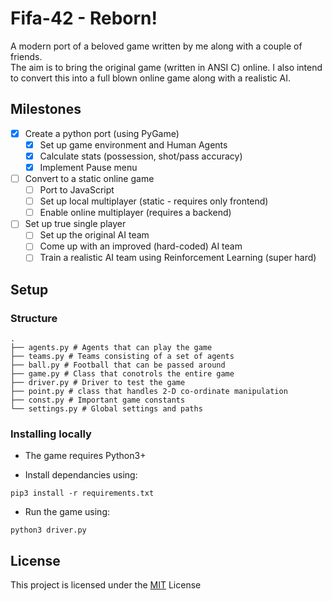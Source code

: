 # Fifa-42 - Reborn!
A modern port of a beloved game written by me along with a couple of friends.  
The aim is to bring the original game (written in ANSI C) online.
I also intend to convert this into a full blown online game along with a realistic AI.

## Milestones
- [x] Create a python port (using PyGame)
  - [x] Set up game environment and Human Agents
  - [x] Calculate stats (possession, shot/pass accuracy)
  - [x] Implement Pause menu
- [ ] Convert to a static online game
  - [ ] Port to JavaScript
  - [ ] Set up local multiplayer (static - requires only frontend)
  - [ ] Enable online multiplayer (requires a backend)
- [ ] Set up true single player
  - [ ] Set up the original AI team
  - [ ] Come up with an improved (hard-coded) AI team
  - [ ] Train a realistic AI team using Reinforcement Learning (super hard)

## Setup
### Structure
```terminal
.
├── agents.py # Agents that can play the game
├── teams.py # Teams consisting of a set of agents
├── ball.py # Football that can be passed around
├── game.py # Class that conotrols the entire game
├── driver.py # Driver to test the game
├── point.py # class that handles 2-D co-ordinate manipulation
├── const.py # Important game constants
└── settings.py # Global settings and paths
```

### Installing locally
* The game requires Python3+  

* Install dependancies using:  
```terminal
pip3 install -r requirements.txt
```

* Run the game using:  
```terminal
python3 driver.py
```

## License
This project is licensed under the [MIT](https://opensource.org/licenses/MIT) License
